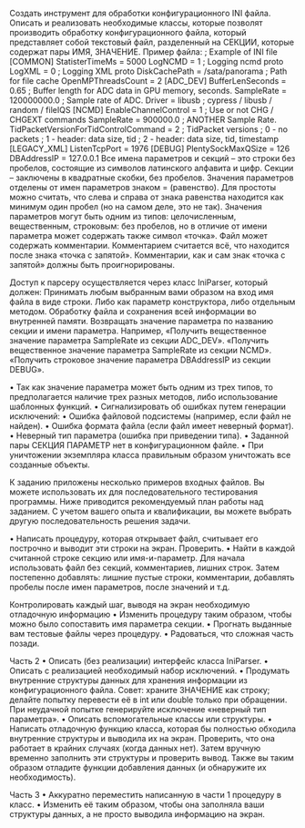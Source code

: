 Создать инструмент для обработки конфигурационного INI файла. 
Описать и реализовать необходимые классы, которые позволят производить обработку конфигурационного файла, который представляет собой текстовый файл, разделенный на СЕКЦИИ, которые содержат пары ИМЯ, ЗНАЧЕНИЕ. 
Пример файла: 
; Example of INI file 
[COMMON] 
StatisterTimeMs = 5000 
LogNCMD = 1 ; Logging ncmd proto 
LogXML = 0 ; Logging XML proto 
DiskCachePath = /sata/panorama ; Path for file cache 
OpenMPThreadsCount = 2 
[ADC_DEV] 
BufferLenSeconds = 0.65 ; Buffer length for ADC data in GPU memory, seconds. 
SampleRate = 120000000.0 ; Sample rate of ADC. 
Driver = libusb ; cypress / libusb / random / fileIQS 
[NCMD] 
EnableChannelControl = 1 ; Use or not CHG / CHGEXT commands 
SampleRate = 900000.0 ; ANOTHER Sample Rate. 
TidPacketVersionForTidControlCommand = 2 
; TidPacket versions 
; 0 - no packets 
; 1 - header: data size, tid 
; 2 - header: data size, tid, timestamp 
[LEGACY_XML] 
ListenTcpPort = 1976 
[DEBUG] 
PlentySockMaxQSize = 126 
DBAddressIP = 127.0.0.1 
Все имена параметров и секций – это строки без пробелов, состоящие из символов латинского алфавита и цифр. 
Секции – заключены в квадратные скобки, без пробелов. 
Значения параметров отделены от имен параметров знаком = (равенство). Для простоты можно считать, что слева и справа от знака равенства находится как минимум один пробел (но на самом деле, это не так). 
Значения параметров могут быть одним из типов: 
целочисленным, 
вещественным, 
строковым: без пробелов, но в отличие от имени параметра может содержать также символ «точка». 
Файл может содержать комментарии. Комментарием считается всё, что находится после знака «точка с запятой». Комментарии, как и сам знак «точка с запятой» должны быть проигнорированы. 

Доступ к парсеру осуществляется через класс IniParser, который должен: 
 Принимать любым выбранным вами образом на вход имя файла в виде строки. Либо как параметр конструктора, либо отдельным методом. 
 Обработку файла и сохранения всей информации во внутренней памяти. 
 Возвращать значение параметра по названию секции и имени параметра. 
Например,
«Получить вещественное значение параметра SampleRate из секции ADC_DEV». 
«Получить вещественное значение параметра SampleRate из секции NCMD». 
«Получить строковое значение параметра DBAddressIP из секции DEBUG». 

• Так как значение параметра может быть одним из трех типов, то предполагается наличие трех разных методов, либо использование шаблонных функций. 
• Сигнализировать об ошибках путем генерации исключений: 
• Ошибка файловой подсистемы (например, если файл не найден). 
• Ошибка формата файла (если файл имеет неверный формат). 
• Неверный тип параметра (ошибка при приведении типа). 
• Заданной пары СЕКЦИЯ ПАРАМЕТР нет в конфигурационном файле. 
• При уничтожении экземпляра класса правильным образом уничтожать все созданные объекты. 

К заданию приложены несколько примеров входных файлов. Вы можете использовать их для последовательного тестирования программы. 
Ниже приводится рекомендуемый план работы над заданием. 
С учетом вашего опыта и квалификации, вы можете выбрать другую последовательность решения задачи. 

• Написать процедуру, которая открывает файл, считывает его построчно и выводит эти строки на экран. Проверить. 
• Найти в каждой считанной строке секцию или имя-и-параметр. Для начала использовать файл без секций, комментариев, лишних строк. Затем постепенно добавлять: лишние пустые строки, комментарии, добавлять пробелы после имен параметров, после значений и т.д. 

Контролировать каждый шаг, выводя на экран необходимую отладочную информацию 
• Изменить процедуру таким образом, чтобы можно было сопоставить имя параметра секции. 
• Прогнать выданные вам тестовые файлы через процедуру. 
• Радоваться, что сложная часть позади. 

Часть 2 
• Описать (без реализации) интерфейс класса IniParser. 
• Описать с реализацией необходимый набор исключений. 
• Продумать внутренние структуры данных для хранения информации из конфигурационного файла. 
Совет: храните ЗНАЧЕНИЕ как строку; делайте попытку перевести её в int или double только при обращении. При неудачной попытке генерируйте исключение «неверный тип параметра». 
• Описать вспомогательные классы или структуры. 
• Написать отладочную функцию класса, которая бы полностью обходила внутренние структуры и выводила их на экран. Проверить, что она работает в крайних случаях (когда данных нет). Затем вручную временно заполнить эти структуры и проверить вывод. Также вы таким образом отладите функции добавления данных (и обнаружите их необходимость). 

Часть 3 
• Аккуратно переместить написанную в части 1 процедуру в класс. 
• Изменить её таким образом, чтобы она заполняла ваши структуры данных, а не просто выводила информацию на экран. 

